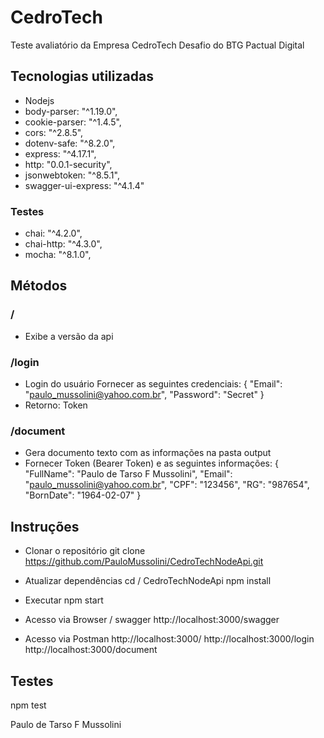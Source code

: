 # CedroTech
Teste avaliatório da Empresa CedroTech
Desafio do BTG Pactual Digital 

## Tecnologias utilizadas
- Nodejs
- body-parser: "^1.19.0",
- cookie-parser: "^1.4.5",
- cors: "^2.8.5",
- dotenv-safe: "^8.2.0",
- express: "^4.17.1",
- http: "0.0.1-security",
- jsonwebtoken: "^8.5.1",
- swagger-ui-express: "^4.1.4"

### Testes
- chai: "^4.2.0",
- chai-http: "^4.3.0",
- mocha: "^8.1.0",

## Métodos
### /
- Exibe a versão da api

### /login
- Login do usuário
Fornecer as seguintes credenciais:
{
    "Email": "paulo_mussolini@yahoo.com.br",
    "Password": "Secret"
}
- Retorno: Token  

### /document
- Gera documento texto com as informações na pasta output
- Fornecer Token (Bearer Token) e as seguintes informações:
{
    "FullName": "Paulo de Tarso F Mussolini",
    "Email": "paulo_mussolini@yahoo.com.br",
    "CPF": "123456",
    "RG": "987654",
    "BornDate": "1964-02-07"
}

## Instruções
- Clonar o repositório
git clone https://github.com/PauloMussolini/CedroTechNodeApi.git

- Atualizar dependências
cd / CedroTechNodeApi
npm install

- Executar
npm start

- Acesso via Browser /  swagger
http://localhost:3000/swagger

- Acesso via Postman
http://localhost:3000/
http://localhost:3000/login
http://localhost:3000/document

## Testes
npm test


Paulo de Tarso F Mussolini
